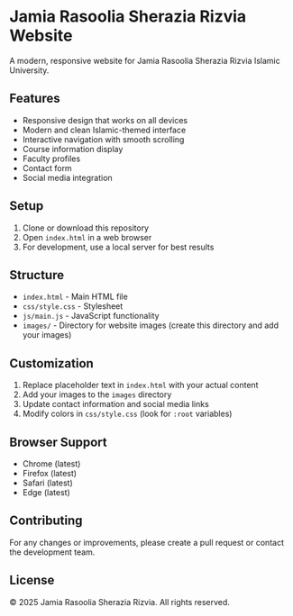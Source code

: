 # Jamia Rasoolia Sherazia Rizvia Website

A modern, responsive website for Jamia Rasoolia Sherazia Rizvia Islamic University.

## Features

- Responsive design that works on all devices
- Modern and clean Islamic-themed interface
- Interactive navigation with smooth scrolling
- Course information display
- Faculty profiles
- Contact form
- Social media integration

## Setup

1. Clone or download this repository
2. Open `index.html` in a web browser
3. For development, use a local server for best results

## Structure

- `index.html` - Main HTML file
- `css/style.css` - Stylesheet
- `js/main.js` - JavaScript functionality
- `images/` - Directory for website images (create this directory and add your images)

## Customization

1. Replace placeholder text in `index.html` with your actual content
2. Add your images to the `images` directory
3. Update contact information and social media links
4. Modify colors in `css/style.css` (look for `:root` variables)

## Browser Support

- Chrome (latest)
- Firefox (latest)
- Safari (latest)
- Edge (latest)

## Contributing

For any changes or improvements, please create a pull request or contact the development team.

## License

© 2025 Jamia Rasoolia Sherazia Rizvia. All rights reserved.
